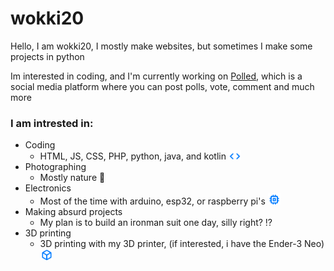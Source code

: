 # wokki20

Hello, I am wokki20, I mostly make websites, but sometimes I make some projects in python
<br>

Im interested in coding, and I'm currently working on <a href="https://polled.wokki20.nl">Polled</a>, which is a social media platform where you can post polls, vote, comment and much more
<br>

### I am intrested in: 
  - Coding
    - HTML, JS, CSS, PHP, python, java, and kotlin <img width="20" src="code_24dp_007BFF_FILL0_wght400_GRAD0_opsz24.png">
  - Photographing
    - Mostly nature 🌳
  - Electronics
    - Most of the time with arduino, esp32, or raspberry pi's <img width="20" src="memory_24dp_007BFF_FILL0_wght400_GRAD0_opsz24.png">
  - Making absurd projects
    - My plan is to build an ironman suit one day, silly right? ⁉️
  - 3D printing
    - 3D printing with my 3D printer, (if interested, i have the Ender-3 Neo) <img width="20" src="deployed_code_24dp_007BFF_FILL0_wght400_GRAD0_opsz24.png">

